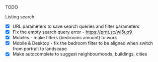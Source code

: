 TODO

Listing search:
- [X] URL parameters to save search queries and filter parameters
- [X] Fix the empty search query error - https://prnt.sc/wl5uo9 
- [X] Mobiles - make filters (bedrooms amount) to work
- [X] Mobile & Desktop - fix the bedroom filter to be aligned when switch from portrait to landscape
- [X] Make autocomplete to suggest neighbourhoods, buildings, cities 
